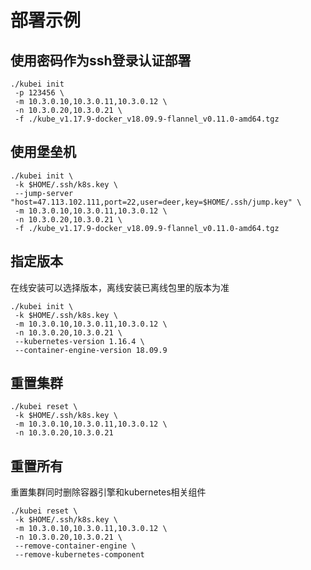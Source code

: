 # 部署示例

## 使用密码作为ssh登录认证部署

```
./kubei init
 -p 123456 \
 -m 10.3.0.10,10.3.0.11,10.3.0.12 \
 -n 10.3.0.20,10.3.0.21 \
 -f ./kube_v1.17.9-docker_v18.09.9-flannel_v0.11.0-amd64.tgz
```

## 使用堡垒机

```
./kubei init \
 -k $HOME/.ssh/k8s.key \
 --jump-server "host=47.113.102.111,port=22,user=deer,key=$HOME/.ssh/jump.key" \
 -m 10.3.0.10,10.3.0.11,10.3.0.12 \
 -n 10.3.0.20,10.3.0.21 \
 -f ./kube_v1.17.9-docker_v18.09.9-flannel_v0.11.0-amd64.tgz
```


## 指定版本

在线安装可以选择版本，离线安装已离线包里的版本为准  
```
./kubei init \
 -k $HOME/.ssh/k8s.key \
 -m 10.3.0.10,10.3.0.11,10.3.0.12 \
 -n 10.3.0.20,10.3.0.21 \
 --kubernetes-version 1.16.4 \
 --container-engine-version 18.09.9
```


## 重置集群

```
./kubei reset \
 -k $HOME/.ssh/k8s.key \
 -m 10.3.0.10,10.3.0.11,10.3.0.12 \
 -n 10.3.0.20,10.3.0.21
```

## 重置所有

重置集群同时删除容器引擎和kubernetes相关组件

```
./kubei reset \
 -k $HOME/.ssh/k8s.key \
 -m 10.3.0.10,10.3.0.11,10.3.0.12 \
 -n 10.3.0.20,10.3.0.21 \
 --remove-container-engine \
 --remove-kubernetes-component
```
